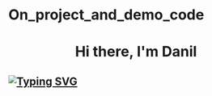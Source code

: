 # On_project_and_demo_code
<h1 align="center">Hi there, I'm Danil
<h2><a href="https://git.io/typing-svg"><img src="https://readme-typing-svg.herokuapp.com?font=Fira+Code&pause=1000&random=false&width=435&lines=Backend+dev" alt="Typing SVG" /></a></h2>
